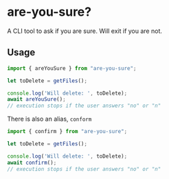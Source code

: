 # are-you-sure?

A CLI tool to ask if you are sure. Will exit if you are not.

## Usage

```js
import { areYouSure } from "are-you-sure";

let toDelete = getFiles();

console.log('Will delete: ', toDelete);
await areYouSure();
// execution stops if the user answers "no" or "n"
```

There is also an alias, `conform`

```js
import { confirm } from "are-you-sure";

let toDelete = getFiles();

console.log('Will delete: ', toDelete);
await confirm();
// execution stops if the user answers "no" or "n"
```
